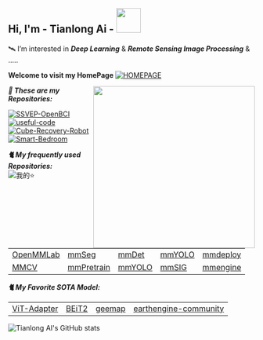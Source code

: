 <h2> Hi, I'm  -  Tianlong Ai   -    <img src="https://media.giphy.com/media/mGcNjsfWAjY5AEZNw6/giphy.gif" width="50"></h2>


🛰  I’m interested in ***Deep Learning*** & ***Remote Sensing Image Processing*** & .....  
<!--HomePage-->
**Welcome to visit my HomePage** [![HOMEPAGE](https://img.shields.io/github/followers/AI-Tianlong?label=HomePage&style=social)](https://AI-Tianlong.github.io)

<!--代码猫动图-->
<img align='right' src="https://media.giphy.com/media/Jz7eUZut4DSl04bz2q/giphy.gif" width="330">

***🚀  These are my Repositories:***

<!--repositories 图标   https://shields.io/category/social-->
[![SSVEP-OpenBCI](https://img.shields.io/badge/SSVEP--OpenBCI-%F0%9F%A7%A0-brightgreen)](https://github.com/AI-Tianlong/SSVEP-BCI-OpenBCI)
[![useful-code](https://img.shields.io/badge/Useful--Tools-%F0%9F%92%BB-9cf)](https://github.com/AI-Tianlong/Useful-Tools)
[![Cube-Recovery-Robot](https://img.shields.io/badge/Cube--Recovery--Robot%20-%F0%9F%A7%B8-yellow)](https://github.com/AI-Tianlong/Cube-Recovery-Robot)
[![Smart-Bedroom](https://img.shields.io/badge/Smart--Bedroom-%F0%9F%8F%A1-orange)](https://github.com/AI-Tianlong/Smart-Bedroom)

<!--我最常用的算法库Repo 表格-->
***🐈 My frequently used Repositories:***  
![我的⭐](https://github.com/AI-Tianlong?tab=stars)  
<html>
<table>
  <tr>
    <td><a href='https://github.com/open-mmlab'>OpenMMLab</a></td>
    <td><a href='https://github.com/open-mmlab/mmsegmentation'>mmSeg</a></td>
    <td><a href='https://github.com/open-mmlab/mmdetection'>mmDet</a></td>
    <td><a href='https://github.com/open-mmlab/mmyolo'>mmYOLO</a></td>
    <td><a href='https://github.com/open-mmlab/mmdeploy'>mmdeploy</a></td>
</tr>
  <tr>
    <td><a href='https://github.com/open-mmlab/mmcv'>MMCV</a></td>
    <td><a href='https://github.com/open-mmlab/mmpretrain'>mmPretrain</a></td>
    <td><a href='https://github.com/open-mmlab'>mmYOLO</a></td>
    <td><a href='https://github.com/open-mmlab/mmsig'>mmSIG</a></td>
    <td><a href='https://github.com/open-mmlab/mmengine'>mmengine</a></td>
  </tr>
</table>
</html>

<!--我最喜欢的SOTA Model 表格-->
***🐈 My Favorite SOTA Model:***  
<html>
<table>
  <tr>
    <td><a href='https://github.com/czczup/ViT-Adapter'>ViT-Adapter</a></td>
    <td><a href='https://github.com/microsoft/unilm/tree/master/beit2'>BEiT2</a></td>
    <td><a href='https://github.com/gee-community/geemap'>geemap</a></td>  
    <td><a href='https://github.com/google/earthengine-community'>earthengine-community</a></td>  
</tr>
</table>
</html>

![Tianlong AI's GitHub stats](https://github-readme-stats.vercel.app/api/?username=AI-Tianlong)  <!--Github的Status-->
<!--  Github的Status🏆
  [![trophy](https://github-profile-trophy.vercel.app/?username=AI-Tianlong&margin-w=8)](https://github.com/ryo-ma/github-profile-trophy) 
-->
<!-- 黑色的
[![My GitHub Stats](https://github-readme-stats.vercel.app/api/?username=AI-Tianlong&count_private=true&theme=tokyonight&showicons=true)]()
[![My GitHub Language Stats](https://github-readme-stats.vercel.app/api/top-langs/?username=AI-Tianlong&langs_count=5&theme=tokyonight)]()
<!-- ![](https://github-readme-streak-stats.herokuapp.com/?user=AI-Tianlong&theme=light&hide_border=false) 
![](https://github-readme-stats.vercel.app/api/top-langs/?username=AI-Tianlong&theme=light&hide_border=false&include_all_commits=true&count_private=true&layout=compact)
-->

